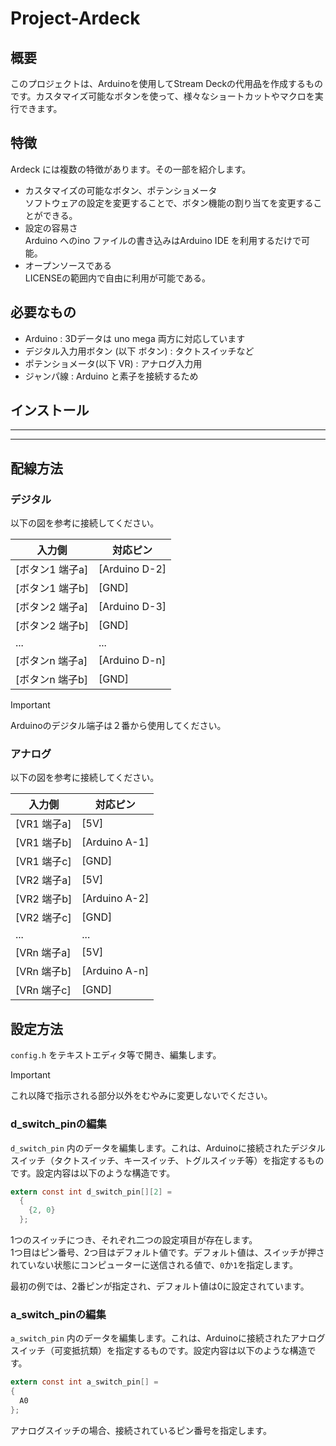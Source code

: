 # Project-Ardeck
## 概要
このプロジェクトは、Arduinoを使用してStream Deckの代用品を作成するものです。カスタマイズ可能なボタンを使って、様々なショートカットやマクロを実行できます。
## 特徴
Ardeck には複数の特徴があります。その一部を紹介します。  
+ カスタマイズの可能なボタン、ポテンショメータ  
  ソフトウェアの設定を変更することで、ボタン機能の割り当てを変更することができる。
+ 設定の容易さ  
  Arduino へのino ファイルの書き込みはArduino IDE を利用するだけで可能。  
+ オープンソースである  
  LICENSEの範囲内で自由に利用が可能である。  
## 必要なもの  
+ Arduino : 3Dデータは uno mega 両方に対応しています
+ デジタル入力用ボタン (以下 ボタン) : タクトスイッチなど
+ ポテンショメータ(以下 VR) : アナログ入力用
+ ジャンパ線 : Arduino と素子を接続するため
## インストール
---
---
## 配線方法
### デジタル
以下の図を参考に接続してください。  

|入力側 | 対応ピン |
----|----
| [ボタン1 端子a] | [Arduino D-2] |
| [ボタン1 端子b] | [GND] |
|[ボタン2 端子a] | [Arduino D-3] | 
|[ボタン2 端子b] | [GND] | 
| ... | ... |  
|[ボタンn 端子a] | [Arduino D-n] | 
|[ボタンn 端子b] | [GND] | 
    
> [!IMPORTANT]
> Arduinoのデジタル端子は２番から使用してください。

### アナログ
以下の図を参考に接続してください。  

|入力側 | 対応ピン |
----|----
| [VR1 端子a] | [5V] | 
| [VR1 端子b] | [Arduino A-1] | 
| [VR1 端子c] | [GND] | 
| [VR2 端子a] | [5V] | 
| [VR2 端子b] | [Arduino A-2] | 
| [VR2 端子c] | [GND] | 
| ... | ... |  
| [VRn 端子a] | [5V] |  
| [VRn 端子b] | [Arduino A-n] | 
| [VRn 端子c] | [GND] | 

## 設定方法
`config.h` をテキストエディタ等で開き、編集します。

> [!IMPORTANT]
> これ以降で指示される部分以外をむやみに変更しないでください。

### d_switch_pinの編集
`d_switch_pin` 内のデータを編集します。これは、Arduinoに接続されたデジタルスイッチ（タクトスイッチ、キースイッチ、トグルスイッチ等）を指定するものです。設定内容は以下のような構造です。
```c
extern const int d_switch_pin[][2] =
  {
    {2, 0}
  };
```
1つのスイッチにつき、それぞれ二つの設定項目が存在します。<br />
1つ目はピン番号、2つ目はデフォルト値です。デフォルト値は、スイッチが押されていない状態にコンピューターに送信される値で、`0`か`1`を指定します。

最初の例では、2番ピンが指定され、デフォルト値は0に設定されています。

### a_switch_pinの編集
`a_switch_pin` 内のデータを編集します。これは、Arduinoに接続されたアナログスイッチ（可変抵抗類）を指定するものです。設定内容は以下のような構造です。

```c
extern const int a_switch_pin[] =
{
  A0
};
```
アナログスイッチの場合、接続されているピン番号を指定します。
